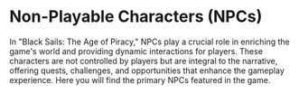 # Non-Playable Characters (NPCs)

In "Black Sails: The Age of Piracy," NPCs play a crucial role in enriching the game's world and providing dynamic interactions for players. These characters are not controlled by players but are integral to the narrative, offering quests, challenges, and opportunities that enhance the gameplay experience. Here you will find the primary NPCs featured in the game.